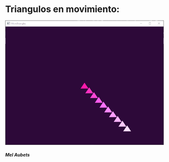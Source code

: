 # Triangulos en movimiento:
![Triangulos en movimiento](https://github.com/MelAubets/LearningOpenGL/blob/main/ImagesAndGifs/MoreTriangles.gif?raw=true)

##### Mel Aubets